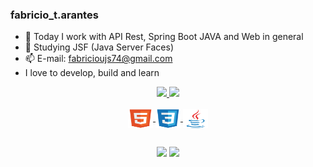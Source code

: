 ### fabricio_t.arantes

- 🔭 Today I work with API Rest, Spring Boot JAVA and Web in general
- 🌱 Studying JSF (Java Server Faces)
- 📫 E-mail: fabricioujs74@gmail.com
- I love to develop, build and learn

<div align="center">
  <a href="https://github.com/Ujs74wiop6">
  <img height="150em" src="https://github-readme-stats.vercel.app/api?username=Ujs74wiop6&show_icons=true&theme=dark&include_all_commits=true&count_private=true"/>
  <img height="150em" src="https://github-readme-stats.vercel.app/api/top-langs/?username=Ujs74wiop6&layout=compact&langs_count=7&theme=dark"/>
<div style="display: inline_block"><br>
  <img align="center" alt="HTML" height="30" width="40" src="https://raw.githubusercontent.com/devicons/devicon/master/icons/html5/html5-original.svg">
  <img align="center" alt="CSS" height="30" width="40" src="https://raw.githubusercontent.com/devicons/devicon/master/icons/css3/css3-original.svg">
  <img align="center" alt="JAVA" height="30" width="40" src="https://raw.githubusercontent.com/devicons/devicon/master/icons/java/java-original.svg">
</div>

##
    
<div>
  <a href="https://www.instagram.com/fabricio_t.arantes/?" target="_blank"><img src="https://img.shields.io/badge/-Instagram-%23E4405F?style=for-the-badge&logo=instagram&logoColor=white" target="_blank"></a>
  <a href="https://www.linkedin.com/in/fabr%C3%ADcio-tiago-arantes-1697b1203/" target="_blank"><img src="https://img.shields.io/badge/-LinkedIn-%230077B5?style=for-the-badge&logo=linkedin&logoColor=white" target="_blank"></a> 
</div>
